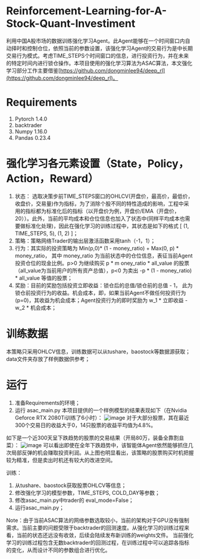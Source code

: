 # Reinforcement-Learning-for-A-Stock-Quant-Investiment
  利用中国A股市场的数据训练强化学习Agent。此Agent能够在一个时间窗口内自动择时和控制仓位，依照当前的参数设置，该强化学习Agent的交易行为是中长期交易行为模式。考虑TIME_STEPS个时间窗口的信息，进行投资行为，并在未来的特定时间内进行锁仓操作。本项目使用的强化学习算法为ASAC算法，本文强化学习部分工作主要借鉴[https://github.com/dongminlee94/deep_rl](https://github.com/dongminlee94/deep_rl)。

# Requirements
  1. Pytorch 1.4.0
  2. backtrader
  3. Numpy 1.16.0
  4. Pandas 0.23.4
  
# 强化学习各元素设置（State，Policy，Action，Reward）
  1. 状态： 选取决策步前TIME_STEPS窗口的OHLCV(开盘价，最高价，最低价，收盘价，交易量)作为指标，为了消除个股不同的特性造成的影响，工程中采用的指标都为标准化后的指标（以开盘价为例，开盘价/EMA（开盘价，20））。此外，当前的平均成本和仓位信息也加入了状态中(同样平均成本也需要做标准化处理)，因此在强化学习的训练过程中，其状态是如下的格式 \[ (1, TIME_STEPS, 5),  (1, 2) \]；
  2. 策略：策略网络Trader的输出层激活函数采用tanh（-1，1）；
  3. 行为：其实际的投资策略为 Min(p,0)* (1 - money_ratio) + Max(0, p) * money_ratio， 其中 money_ratio 为当前状态中的仓位信息，表征当前Agent投资仓位的现金比例。p>0 为继续购买 p * m oney_ratio * all_value 的股票（all_value为当前用户的所有资产总值），p<0 为卖出 -p * (1 - money_ratio) * all_value 等值的股票；
  4. 奖励：目前的奖励包括投资立即收益：锁仓后的总值/锁仓前的总值 - 1， 此为锁仓前投资行为的收益。机会成本，即，如果当前Agent不做任何投资行为(p=0)，其收益为机会成本；Agent投资行为的即时奖励为 w_1 * 立即收益 - w_2 * 机会成本；

# 训练数据
  本策略只采用OHLCV信息，训练数据可以从tushare，baostock等数据源获取；data文件夹存放了样例数据供参考；

# 运行
  1. 准备Requirements的环境；
  2. 运行 asac_main.py
  本项目提供的一个样例模型的结果表现如下（在Nvidia Geforce RTX 2080Ti训练了6小时）：
  ![image](https://github.com/SchindlerLiang/Reinforcement-Learning-for-A-Stock-Quant-Investiment/blob/master/reward.png)
  对于大部分股票，其在最近300个交易日的收益大于0，14只股票的收益平均值为4.8%。
  
  如下是一个近300天呈下跌趋势的股票的交易结果（开局80万，装备全靠割韭菜）：
  ![image](https://github.com/SchindlerLiang/Reinforcement-Learning-for-A-Stock-Quant-Investiment/blob/master/transaction.png)
  可以看出即使在全年下跌趋势中，该智能体Agent依然能够抓住几次局部反弹的机会赚取投资利润。从上图也明显看出，该策略的股票购买时机把握较为精准，但是卖出时机还有较大的改进空间。
  
  训练：
  1. 从tushare、baostock获取股票OHLCV等信息；
  2. 修改强化学习的模型参数，TIME_STEPS, COLD_DAY等参数；
  3. 修改asac_main.py中trader的 eval_mode=False；
  4. 运行asac_main.py；
  
  Note：由于当前ASAC算法的网络参数选取较小，当前的架构对于GPU没有强制需求。当前主要的问题受限于backtrader的回测速度。从强化学习的训练过程来看，当前的状态还远没有收敛，后续会陆续发布新训练的weights文件。
  当前强化学习的训练过程包含无数backtrader的回测过程，在训练过程中可以追踪各指标的变化，从而设计不同的参数组合进行优化。




  
